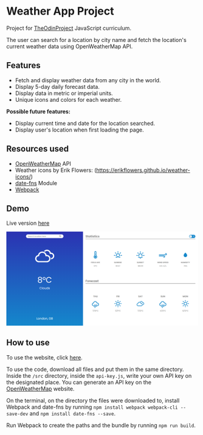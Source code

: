# Weather App Project

Project for [TheOdinProject](https://www.theodinproject.com/courses/javascript/) JavaScript curriculum.

The user can search for a location by city name and fetch the location's current weather data using OpenWeatherMap API.

## Features

- Fetch and display weather data from any city in the world.
- Display 5-day daily forecast data.
- Display data in metric or imperial units.
- Unique icons and colors for each weather.

**Possible future features:**

- Display current time and date for the location searched.
- Display user's location when first loading the page.

## Resources used

- [OpenWeatherMap](https://openweathermap.org/api) API
- Weather icons by Erik Flowers: (https://erikflowers.github.io/weather-icons/)
- [date-fns](https://date-fns.org/) Module
- [Webpack](https://webpack.js.org/)

## Demo

Live version [here](https://fernanda-veiga.github.io/weather/)

![](project-demo.PNG)

## How to use

To use the website, click [here](https://fernanda-veiga.github.io/weather/).

To use the code, download all files and put them in the same directory. Inside the `/src` directory, inside the `api-key.js`, write your own API key on the designated place. You can generate an API key on the [OpenWeatherMap](https://openweathermap.org/api) website.

On the terminal, on the directory the files were downloaded to, install Webpack and date-fns by running `npm install webpack webpack-cli --save-dev` and `npm install date-fns --save`.

Run Webpack to create the paths and the bundle by running `npm run build`.
